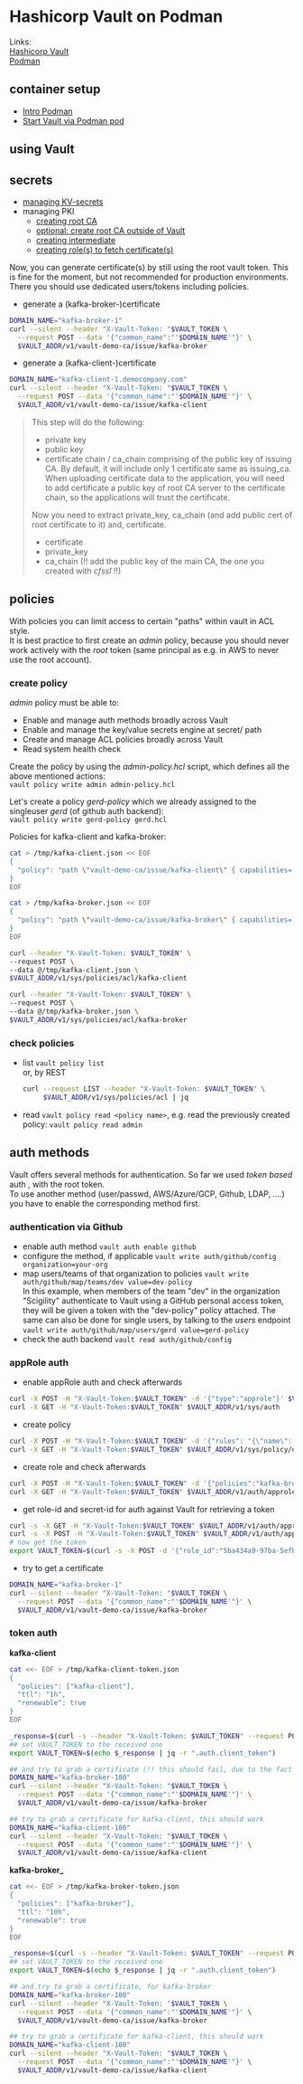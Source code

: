 # Hashicorp Vault on Podman

Links:  
[Hashicorp Vault](https://www.vaultproject.io/)  
[Podman](https://podman.io/getting-started/)

## container setup

- [Intro Podman](./podman-intro.md)  
- [Start Vault via Podman pod](./start-vault.md)

## using Vault

## secrets

- [managing KV-secrets](managing-kv-secrets.md)
- managing PKI
  - [creating root CA](PKI-create-root-ca.md)
  - [optional: create root CA outside of Vault](PKI-create-root-ca-outside-vault.md)
  - [creating intermediate](PKI-create-intermediate.md)
  - [creating role(s) to fetch certificate(s)](PKI-create-roles.md)

Now, you can generate certificate(s) by still using the root vault token. This is fine for the moment, but
not recommended for production environments. There you should use dedicated users/tokens including policies.  

- generate a (kafka-broker-)certificate

```bash
DOMAIN_NAME="kafka-broker-1"
curl --silent --header "X-Vault-Token: "$VAULT_TOKEN \
  --request POST --data '{"common_name":"'$DOMAIN_NAME'"}' \
  $VAULT_ADDR/v1/vault-demo-ca/issue/kafka-broker
```

- generate a (kafka-client-)certificate

```bash
DOMAIN_NAME="kafka-client-1.democompany.com"
curl --silent --header "X-Vault-Token: "$VAULT_TOKEN \
  --request POST --data '{"common_name":"'$DOMAIN_NAME'"}' \
  $VAULT_ADDR/v1/vault-demo-ca/issue/kafka-client
```

> This step will do the following:  
>
> - private key
> - public key
> - certificate chain / ca_chain comprising of the public key of issuing CA. By default, it will include only 1  certificate same as issuing_ca. When uploading certificate data to the application, you will need to add certificate a public key of root CA server to the certificate chain, so the applications will trust the certificate.
>
> Now you need to extract private_key, ca_chain (and add public cert of root certificate to it) and, certificate.
>
> - certificate
> - private_key
> - ca_chain (!! add the public key of the main CA, the one you created with _cfssl_ !!) 

## policies

With policies you can limit access to certain "paths" within vault in ACL style.  
It is best practice to first create an _admin_ policy, because you should never work actively with the _root_ token (same principal as e.g. in AWS to never use the root account).  

### create policy

*admin* policy must be able to:
- Enable and manage auth methods broadly across Vault
- Enable and manage the key/value secrets engine at secret/ path
- Create and manage ACL policies broadly across Vault
- Read system health check
  
Create the policy by using the _admin-policy.hcl_ script, which defines all the above mentioned actions:  
```vault policy write admin admin-policy.hcl```

Let's create a policy _gerd-policy_ which we already assigned to the singleuser _gerd_ (of github auth backend):  
  ```vault policy write gerd-policy gerd.hcl```

Policies for kafka-client and kafka-broker:

```bash
cat > /tmp/kafka-client.json << EOF
{
  "policy": "path \"vault-demo-ca/issue/kafka-client\" { capabilities=[\"create\",\"update\",\"read\",\"list\"] }"
}
EOF

cat > /tmp/kafka-broker.json << EOF
{
  "policy": "path \"vault-demo-ca/issue/kafka-broker\" { capabilities=[\"create\",\"update\",\"read\",\"list\"] }"
}
EOF

curl --header "X-Vault-Token: $VAULT_TOKEN" \
--request POST \
--data @/tmp/kafka-client.json \
$VAULT_ADDR/v1/sys/policies/acl/kafka-client

curl --header "X-Vault-Token: $VAULT_TOKEN" \
--request POST \
--data @/tmp/kafka-broker.json \
$VAULT_ADDR/v1/sys/policies/acl/kafka-broker
```

### check policies
- list
  ```vault policy list```  
  or, by REST  
  
  ```bash
  curl --request LIST --header "X-Vault-Token: $VAULT_TOKEN" \
       $VAULT_ADDR/v1/sys/policies/acl | jq
  ```

- read
  ```vault policy read <policy name>```, e.g. read the previously created policy: ```vault policy read admin```

## auth methods
Vault offers several methods for authentication. So far we used _token based_ auth , with the root token.  
To use another method (user/passwd, AWS/Azure/GCP, Github, LDAP, ....) you have to enable the corresponding method first.

### authentication via Github
- enable auth method 
  ```vault auth enable github```
- configure the method, if applicable
  ```vault write auth/github/config organization=your-org```  
- map users/teams of that organization to policies
  ```vault write auth/github/map/teams/dev value=dev-policy```  
  In this example, when members of the team "dev" in the organization "Scigility" authenticate to Vault using a GitHub personal access token, they will be given a token with the "dev-policy" policy attached.
  The same can also be done for single users, by talking to the _users_ endpoint  
  ```vault write auth/github/map/users/gerd value=gerd-policy```
- check the auth backend
  ```vault read auth/github/config```

### appRole auth

- enable appRole auth and check afterwards  

```bash
curl -X POST -H "X-Vault-Token:$VAULT_TOKEN" -d '{"type":"approle"}' $VAULT_ADDR/v1/sys/auth/approle
curl -X GET -H "X-Vault-Token:$VAULT_TOKEN" $VAULT_ADDR/v1/sys/auth
```

- create policy

```bash
curl -X POST -H "X-Vault-Token:$VAULT_TOKEN" -d '{"rules": "{\"name\": \"dev\", \"path\": {\"secret/*\": {\"policy\": \"write\"}}}"}' $VAULT_ADDR/v1/sys/policy/dev
curl -X GET -H "X-Vault-Token:$VAULT_TOKEN" $VAULT_ADDR/v1/sys/policy/dev
```

- create role and check afterwards

```bash
curl -X POST -H "X-Vault-Token:$VAULT_TOKEN" -d '{"policies":"kafka-broker"}' $VAULT_ADDR/v1/auth/approle/role/kafka-broker
curl -X GET -H "X-Vault-Token:$VAULT_TOKEN" $VAULT_ADDR/v1/auth/approle/role\?list\=true
```

- get role-id and secret-id for auth against Vault for retrieving a token

```bash
curl -s -X GET -H "X-Vault-Token:$VAULT_TOKEN" $VAULT_ADDR/v1/auth/approle/role/kafka-broker/role-id | jq -r .data.role_id
curl -s -X POST -H "X-Vault-Token:$VAULT_TOKEN" $VAULT_ADDR/v1/auth/approle/role/kafka-broker/secret-id | jq -r .data.secret_id
# now get the token
export VAULT_TOKEN=$(curl -s -X POST -d '{"role_id":"5ba434a9-97ba-5efb-262c-ece73aff2890","secret_id":"844d5004-a835-3217-f8a4-031ac17b3f06"}' $VAULT_ADDR/v1/auth/approle/login) | jq -r .data.auth.client_token
```

- try to get a certificate

```bash
DOMAIN_NAME="kafka-broker-1"
curl --silent --header "X-Vault-Token: "$VAULT_TOKEN \
  --request POST --data '{"common_name":"'$DOMAIN_NAME'"}' \
  $VAULT_ADDR/v1/vault-demo-ca/issue/kafka-broker
```

### token auth

**kafka-client**

```bash
cat <<- EOF > /tmp/kafka-client-token.json
{
  "policies": ["kafka-client"],
  "ttl": "1h",
  "renewable": true
}
EOF
```

```bash
_response=$(curl -s --header "X-Vault-Token: $VAULT_TOKEN" --request POST --data @/tmp/kafka-client-token.json $VAULT_ADDR/v1/auth/token/create)
## set VAULT_TOKEN to the received one
export VAULT_TOKEN=$(echo $_response | jq -r ".auth.client_token")

## and try to grab a certificate (!! this should fail, due to the fact we want to grab a kafka-broker cert !!)
DOMAIN_NAME="kafka-broker-100"
curl --silent --header "X-Vault-Token: "$VAULT_TOKEN \
  --request POST --data '{"common_name":"'$DOMAIN_NAME'"}' \
  $VAULT_ADDR/v1/vault-demo-ca/issue/kafka-broker

## try to grab a certificate for kafka-client, this should work
DOMAIN_NAME="kafka-client-100"
curl --silent --header "X-Vault-Token: "$VAULT_TOKEN \
  --request POST --data '{"common_name":"'$DOMAIN_NAME'"}' \
  $VAULT_ADDR/v1/vault-demo-ca/issue/kafka-client

```

**kafka-broker_**

```bash
cat <<- EOF > /tmp/kafka-broker-token.json
{
  "policies": ["kafka-broker"],
  "ttl": "10h",
  "renewable": true
}
EOF

_response=$(curl -s --header "X-Vault-Token: $VAULT_TOKEN" --request POST --data @/tmp/kafka-broker-token.json $VAULT_ADDR/v1/auth/token/create)
## set VAULT_TOKEN to the received one
export VAULT_TOKEN=$(echo $_response | jq -r ".auth.client_token")

## and try to grab a certificate, for kafka-broker
DOMAIN_NAME="kafka-broker-100"
curl --silent --header "X-Vault-Token: "$VAULT_TOKEN \
  --request POST --data '{"common_name":"'$DOMAIN_NAME'"}' \
  $VAULT_ADDR/v1/vault-demo-ca/issue/kafka-broker

## try to grab a certificate for kafka-client, this should work
DOMAIN_NAME="kafka-client-100"
curl --silent --header "X-Vault-Token: "$VAULT_TOKEN \
  --request POST --data '{"common_name":"'$DOMAIN_NAME'"}' \
  $VAULT_ADDR/v1/vault-demo-ca/issue/kafka-client

```
